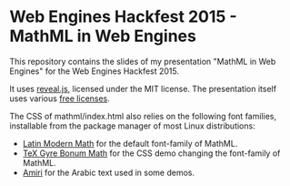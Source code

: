 # Web Engines Hackfest 2015 - MathML in Web Engines

This repository contains the slides of my presentation "MathML in Web Engines"
for the Web Engines Hackfest 2015.

It uses [reveal.js](http://lab.hakim.se/reveal-js/#/), licensed under the MIT
license. The presentation itself uses various
[free licenses](mathml/LICENSE.md).

The CSS of mathml/index.html also relies on the following font families,
installable from the package manager of most Linux distributions:
* [Latin Modern Math](http://www.gust.org.pl/projects/e-foundry/lm-math/download/index_html) for the default font-family of MathML.
* [TeX Gyre Bonum Math](http://www.gust.org.pl/projects/e-foundry/tg-math/download/index_html#Bonum_Math) for the CSS demo changing the font-family of MathML.
* [Amiri](http://www.amirifont.org/) for the Arabic text used in some demos.
